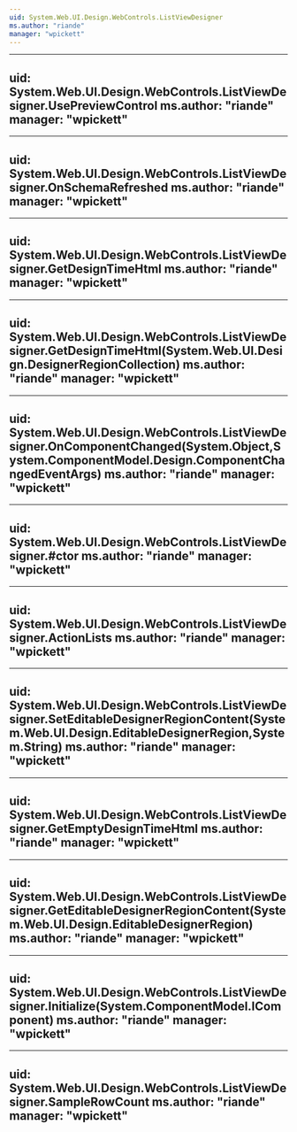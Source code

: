 ```yaml
---
uid: System.Web.UI.Design.WebControls.ListViewDesigner
ms.author: "riande"
manager: "wpickett"
---
```


---
uid: System.Web.UI.Design.WebControls.ListViewDesigner.UsePreviewControl
ms.author: "riande"
manager: "wpickett"
---

---
uid: System.Web.UI.Design.WebControls.ListViewDesigner.OnSchemaRefreshed
ms.author: "riande"
manager: "wpickett"
---

---
uid: System.Web.UI.Design.WebControls.ListViewDesigner.GetDesignTimeHtml
ms.author: "riande"
manager: "wpickett"
---

---
uid: System.Web.UI.Design.WebControls.ListViewDesigner.GetDesignTimeHtml(System.Web.UI.Design.DesignerRegionCollection)
ms.author: "riande"
manager: "wpickett"
---

---
uid: System.Web.UI.Design.WebControls.ListViewDesigner.OnComponentChanged(System.Object,System.ComponentModel.Design.ComponentChangedEventArgs)
ms.author: "riande"
manager: "wpickett"
---

---
uid: System.Web.UI.Design.WebControls.ListViewDesigner.#ctor
ms.author: "riande"
manager: "wpickett"
---

---
uid: System.Web.UI.Design.WebControls.ListViewDesigner.ActionLists
ms.author: "riande"
manager: "wpickett"
---

---
uid: System.Web.UI.Design.WebControls.ListViewDesigner.SetEditableDesignerRegionContent(System.Web.UI.Design.EditableDesignerRegion,System.String)
ms.author: "riande"
manager: "wpickett"
---

---
uid: System.Web.UI.Design.WebControls.ListViewDesigner.GetEmptyDesignTimeHtml
ms.author: "riande"
manager: "wpickett"
---

---
uid: System.Web.UI.Design.WebControls.ListViewDesigner.GetEditableDesignerRegionContent(System.Web.UI.Design.EditableDesignerRegion)
ms.author: "riande"
manager: "wpickett"
---

---
uid: System.Web.UI.Design.WebControls.ListViewDesigner.Initialize(System.ComponentModel.IComponent)
ms.author: "riande"
manager: "wpickett"
---

---
uid: System.Web.UI.Design.WebControls.ListViewDesigner.SampleRowCount
ms.author: "riande"
manager: "wpickett"
---
